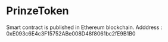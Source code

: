 # PrinzeToken

Smart contract is published in Ethereum blockchain.
Adddress : 0xE093c6E4c3F15752ABe008D48f8061bc2fE9B1B0 
